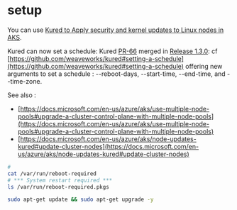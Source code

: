 # setup 

You can use [Kured to Apply security and kernel updates to Linux nodes in AKS](https://docs.microsoft.com/en-us/azure/aks/operator-best-practices-cluster-security#process-linux-node-updates-and-reboots-using-kured). 

Kured can now set a schedule: Kured [PR-66](https://github.com/weaveworks/kured/pull/66) merged in [Release 1.3.0](https://github.com/weaveworks/kured/releases/tag/1.3.0): cf [https://github.com/weaveworks/kured#setting-a-schedule](https://github.com/weaveworks/kured#setting-a-schedule) offering new arguments to set a schedule : --reboot-days, --start-time, --end-time, and --time-zone.


See also :
- [https://docs.microsoft.com/en-us/azure/aks/use-multiple-node-pools#upgrade-a-cluster-control-plane-with-multiple-node-pools](https://docs.microsoft.com/en-us/azure/aks/use-multiple-node-pools#upgrade-a-cluster-control-plane-with-multiple-node-pools)
- [https://docs.microsoft.com/en-us/azure/aks/node-updates-kured#update-cluster-nodes](https://docs.microsoft.com/en-us/azure/aks/node-updates-kured#update-cluster-nodes)


```sh
# 
cat /var/run/reboot-required
# *** System restart required ***
ls /var/run/reboot-required.pkgs

sudo apt-get update && sudo apt-get upgrade -y


```
